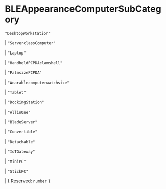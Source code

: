 # **BLEAppearanceComputerSubCategory**

`"DesktopWorkstation"`

| `"ServerclassComputer"`

| `"Laptop"`

| `"HandheldPCPDAclamshell"`

| `"PalmsizePCPDA"`

| `"Wearablecomputerwatchsize"`

| `"Tablet"`

| `"DockingStation"`

| `"AllinOne"`

| `"BladeServer"`

| `"Convertible"`

| `"Detachable"`

| `"IoTGateway"`

| `"MiniPC"`

| `"StickPC"`

| { Reserved: `number` }
